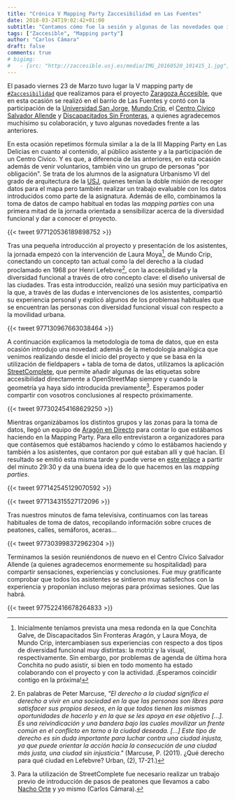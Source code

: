```yaml
---
title: "Crónica V Mapping Party Zaccesibilidad en Las Fuentes"
date: 2018-03-24T19:02:42+01:00
subtitle: "Contamos cómo fue la sesión y algunas de las novedades que introdujimos"
tags: ["Zaccesible", "Mapping party"]
author: "Carlos Cámara"
draft: false
comments: true
# bigimg:
#   - {src: "http://zaccesible.usj.es/media/IMG_20160520_101415_1.jpg", desc: "Description here"}
---
```


El pasado viernes 23 de Marzo tuvo lugar la V mapping party de [`#Zaccesibilidad`](https://twitter.com/hashtag/zaccesibilidad?src=hash) que realizamos para el proyecto [Zaragoza Accesible](/project/zaragoza-accesible/), que en esta ocasión se realizó en el barrio de Las Fuentes y contó con la participación de la [Universidad San Jorge](http://usj.es), [Mundo Crip](http://mundocrip.blogspot.com.es/), el [Centro Cívico Salvador Allende](https://zaragoza.es/ciudad/centros/detalle_Centro?id=754) y [Discapacitados Sin Fronteras](http://discapacitadossinfronteras.com/), a quienes agradecemos muchísimo su colaboración, y tuvo algunas novedades frente a las anteriores.

En esta ocasión repetimos fórmula similar a la de la III Mapping Party en Las Delicias en cuanto al contenido, al público asistente y a la participación de un Centro Cívico. Y es que, a diferencia de las anteriores, en esta ocasión además de venir voluntarios, también vino un grupo de personas "por obligación". Se trata de los alumnos de la asignatura Urbanismo VI del grado de arquitectura de la [USJ](http://usj.es), quienes tenían la doble misión de recoger datos para el mapa pero también realizar un trabajo evaluable con los datos introducidos como parte de la asignatura. Además de ello, combinamos la toma de datos de campo habitual en todas las *mapping parties* con una primera mitad de la jornada orientada a sensibilizar acerca de la diversidad funcional y dar a conocer el proyecto.

{{< tweet 977120536189898752 >}}

Tras una pequeña introducción al proyecto y presentación de los asistentes, la jornada empezó con la intervención de Laura Moya[^dsf], de Mundo Crip, conectando un concepto tan actual como la del derecho a la ciudad proclamado en 1968 por Henri Lefebvre[^derecho-ciudad], con la accesibilidad y la diversidad funcional a través de otro concepto clave: el diseño universal de las ciudades. Tras esta introducción, realizó una sesión muy participativa en la que, a través de las dudas e intervenciones de los asistentes, compartió su experiencia personal y explicó algunos de los problemas habituales que se encuentran las personas con diversidad funcional visual con respecto a la movilidad urbana.

{{< tweet 977130967663038464 >}}

A continuación explicamos la metodología de toma de datos, que en esta ocasión introdujo una novedad: además de la metodología analógica que venimos realizando desde el inicio del proyecto y que se basa en la utilización de fieldpapers + tabla de toma de datos, utilizamos la aplicación [StreetComplete](https://github.com/westnordost/StreetComplete), que permite añadir algunas de las etiquetas sobre accesibilidad directamente a OpenStreetMap siempre y cuando la geometría ya haya sido introducida previamente[^street-complete]. Esperamos poder compartir con vosotros conclusiones al respecto próximamente.

{{< tweet 977302454168629250 >}}

Mientras organizábamos los distintos grupos y las zonas para la toma de datos, llegó un equipo de [Aragón en Directo](http://alacarta.aragontelevision.es/programas/aragon-en-abierto/viernes-23-de-marzo-23032018-1801) para contar lo que estábamos haciendo en la Mapping Party. Para ello entrevistaron a organizadores para que contásemos qué estábamos haciendo y cómo lo estábamos haciendo y también a los asistentes, que contaron por qué estaban allí y qué hacían. El resultado se emitió esta misma tarde y puede verse en [este enlace](http://alacarta.aragontelevision.es/programas/aragon-en-abierto/viernes-23-de-marzo-23032018-1801) a partir del minuto 29:30 y da una buena idea de lo que hacemos en las *mapping parties*.

{{< tweet 977142545129070592 >}}

{{< tweet 977134315527172096 >}}

Tras nuestros minutos de fama televisiva, continuamos con las tareas habituales de toma de datos, recopilando información sobre cruces de peatones, calles, semáforos, aceras...

{{< tweet 977303998372962304 >}}

Terminamos la sesión reuniéndonos de nuevo en el Centro Cívico Salvador Allende (a quienes agradecemos enormemente su hospitalidad) para compartir sensaciones, experiencias y conclusiones. Fue muy gratificante comprobar que todos los asistentes se sintieron muy satisfechos con la experiencia y proponían incluso mejoras para próximas sesiones. Que las habrá.

{{< tweet 977522416678264833 >}}



[^dsf]: Inicialmente teníamos prevista una mesa redonda en la que Conchita Galve, de Discapacitados Sin Fronteras Aragón, y Laura Moya, de Mundo Crip, intercambiasen sus experiencias con respecto a dos tipos de diversidad funcional muy distintas: la motriz y la visual, respectivamente. Sin embargo, por problemas de agenda de última hora Conchita no pudo asistir, si bien en todo momento ha estado colaborando con el proyecto y con la actividad. ¡Esperamos coincidir contigo en la próxima!
[^derecho-ciudad]: En palabras de Peter Marcuse, *"El derecho a la ciudad significa el derecho a vivir en una sociedad en la que las personas son libres para satisfacer sus propios deseos, en la que todos tienen las mismas oportunidades de hacerlo y en la que se les apoya en ese objetivo [...]. Es una reivindicación y una bandera bajo las cuales movilizar un frente común en el conflicto en torno a la ciudad deseada. [...] Este tipo de derecho es sin duda importante para luchar contra una ciudad injusta, ya que puede orientar la acción hacia la consecución de una ciudad más justa, una ciudad sin injusticia."* (Marcuse, P. (2011). ¿Qué derecho para qué ciudad en Lefebvre? Urban, (2), 17-21.)
[^street-complete]: Para la utilización de StreetComplete fue necesario realizar un trabajo previo de introducción de pasos de peatones que llevamos a cabo [Nacho Orte](https://twitter.com/elpezBartolo) y yo mismo (Carlos Cámara).
